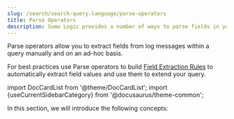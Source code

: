 ```yaml
---
slug: /search/search-query-language/parse-operators
title: Parse Operators
description: Sumo Logic provides a number of ways to parse fields in your log messages.
---
```



Parse operators allow you to extract fields from log messages within a query manually and on an ad-hoc basis.

For best practices use Parse operators to build [Field Extraction Rules](/docs/manage/field-extractions) to automatically extract field values and use them to extend your query.


import DocCardList from '@theme/DocCardList';
import {useCurrentSidebarCategory} from '@docusaurus/theme-common';

In this section, we will introduce the following concepts:

<DocCardList items={useCurrentSidebarCategory().items}/>

